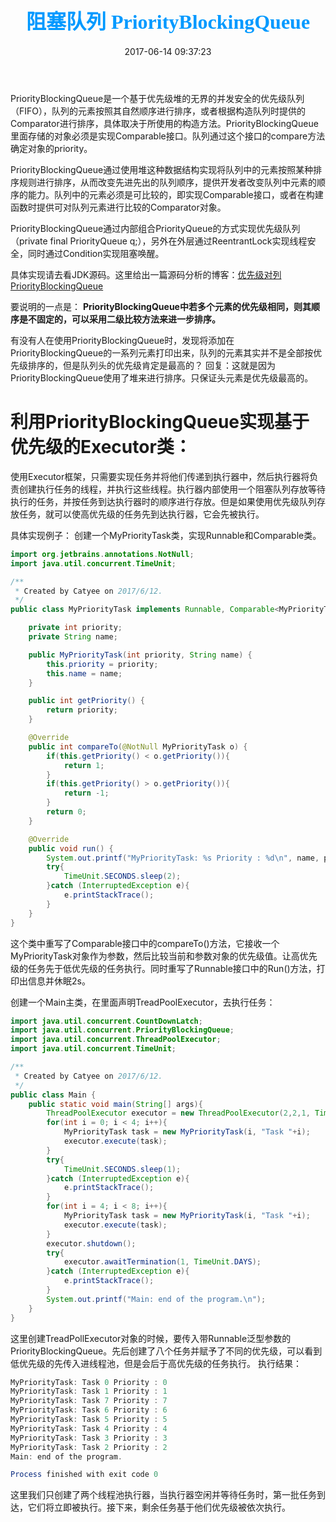 ﻿---
title: <font color=#0099ff size=6 face="微软雅黑">阻塞队列 PriorityBlockingQueue</font>
date: 2017-06-14 09:37:23
categories: java多线程
tags: [java,多线程,阻塞队列,PriorityBlockingQueue]
---

PriorityBlockingQueue是一个基于优先级堆的无界的并发安全的优先级队列（FIFO），队列的元素按照其自然顺序进行排序，或者根据构造队列时提供的Comparator进行排序，具体取决于所使用的构造方法。PriorityBlockingQueue里面存储的对象必须是实现Comparable接口。队列通过这个接口的compare方法确定对象的priority。

PriorityBlockingQueue通过使用堆这种数据结构实现将队列中的元素按照某种排序规则进行排序，从而改变先进先出的队列顺序，提供开发者改变队列中元素的顺序的能力。队列中的元素必须是可比较的，即实现Comparable接口，或者在构建函数时提供可对队列元素进行比较的Comparator对象。

PriorityBlockingQueue通过内部组合PriorityQueue的方式实现优先级队列（private final PriorityQueue q;），另外在外层通过ReentrantLock实现线程安全，同时通过Condition实现阻塞唤醒。

具体实现请去看JDK源码。这里给出一篇源码分析的博客：[优先级对列PriorityBlockingQueue][1]

要说明的一点是：
**PriorityBlockingQueue中若多个元素的优先级相同，则其顺序是不固定的，可以采用二级比较方法来进一步排序。**

有没有人在使用PriorityBlockingQueue时，发现将添加在PriorityBlockingQueue的一系列元素打印出来，队列的元素其实并不是全部按优先级排序的，但是队列头的优先级肯定是最高的？
回复：这就是因为PriorityBlockingQueue使用了堆来进行排序。只保证头元素是优先级最高的。

利用PriorityBlockingQueue实现基于优先级的Executor类：
==========
使用Executor框架，只需要实现任务并将他们传递到执行器中，然后执行器将负责创建执行任务的线程，并执行这些线程。执行器内部使用一个阻塞队列存放等待执行的任务，并按任务到达执行器时的顺序进行存放。但是如果使用优先级队列存放任务，就可以使高优先级的任务先到达执行器，它会先被执行。

具体实现例子：
创建一个MyPriorityTask类，实现Runnable和Comparable类。
```java
import org.jetbrains.annotations.NotNull;
import java.util.concurrent.TimeUnit;

/**
 * Created by Catyee on 2017/6/12.
 */
public class MyPriorityTask implements Runnable, Comparable<MyPriorityTask>{

    private int priority;
    private String name;

    public MyPriorityTask(int priority, String name) {
        this.priority = priority;
        this.name = name;
    }

    public int getPriority() {
        return priority;
    }

    @Override
    public int compareTo(@NotNull MyPriorityTask o) {
        if(this.getPriority() < o.getPriority()){
            return 1;
        }
        if(this.getPriority() > o.getPriority()){
            return -1;
        }
        return 0;
    }

    @Override
    public void run() {
        System.out.printf("MyPriorityTask: %s Priority : %d\n", name, priority);
        try{
            TimeUnit.SECONDS.sleep(2);
        }catch (InterruptedException e){
            e.printStackTrace();
        }
    }
}

```
这个类中重写了Comparable接口中的compareTo()方法，它接收一个MyPriorityTask对象作为参数，然后比较当前和参数对象的优先级值。让高优先级的任务先于低优先级的任务执行。同时重写了Runnable接口中的Run()方法，打印出信息并休眠2s。

创建一个Main主类，在里面声明TreadPoolExecutor，去执行任务：
```java
import java.util.concurrent.CountDownLatch;
import java.util.concurrent.PriorityBlockingQueue;
import java.util.concurrent.ThreadPoolExecutor;
import java.util.concurrent.TimeUnit;

/**
 * Created by Catyee on 2017/6/12.
 */
public class Main {
    public static void main(String[] args){
        ThreadPoolExecutor executor = new ThreadPoolExecutor(2,2,1, TimeUnit.SECONDS, new PriorityBlockingQueue<Runnable>());
        for(int i = 0; i < 4; i++){
            MyPriorityTask task = new MyPriorityTask(i, "Task "+i);
            executor.execute(task);
        }
        try{
            TimeUnit.SECONDS.sleep(1);
        }catch (InterruptedException e){
            e.printStackTrace();
        }
        for(int i = 4; i < 8; i++){
            MyPriorityTask task = new MyPriorityTask(i, "Task "+i);
            executor.execute(task);
        }
        executor.shutdown();
        try{
            executor.awaitTermination(1, TimeUnit.DAYS);
        }catch (InterruptedException e){
            e.printStackTrace();
        }
        System.out.printf("Main: end of the program.\n");
    }
}
```
这里创建TreadPollExecutor对象的时候，要传入带Runnable泛型参数的PriorityBlockingQueue。先后创建了八个任务并赋予了不同的优先级，可以看到低优先级的先传入进线程池，但是会后于高优先级的任务执行。
执行结果：
```java
MyPriorityTask: Task 0 Priority : 0
MyPriorityTask: Task 1 Priority : 1
MyPriorityTask: Task 7 Priority : 7
MyPriorityTask: Task 6 Priority : 6
MyPriorityTask: Task 5 Priority : 5
MyPriorityTask: Task 4 Priority : 4
MyPriorityTask: Task 3 Priority : 3
MyPriorityTask: Task 2 Priority : 2
Main: end of the program.

Process finished with exit code 0
```
这里我们只创建了两个线程池执行器，当执行器空闲并等待任务时，第一批任务到达，它们将立即被执行。接下来，剩余任务基于他们优先级被依次执行。

  [1]: http://blog.sina.com.cn/s/blog_6145ed8101010q1y.html